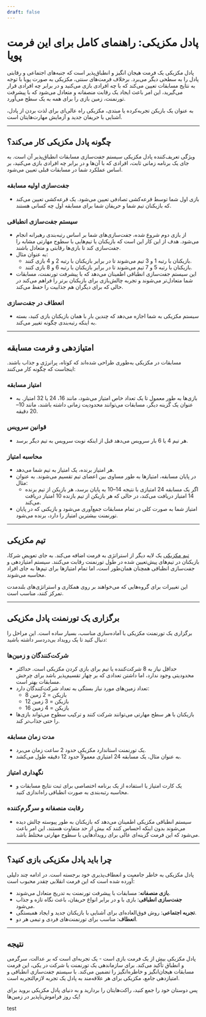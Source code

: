 ```yaml
---
draft: false
---
```


# پادل مکزیکی: راهنمای کامل برای این فرمت پویا

پادل مکزیکی یک فرمت هیجان انگیز و انطباق‌پذیر است که جنبه‌های اجتماعی و رقابتی پادل را به سطحی دیگر می‌برد. برخلاف فرمت‌های سنتی، مکزیکی به صورت پویا با توجه به نتایج مسابقات تعیین می‌کند که با چه افرادی بازی می‌کنید و در برابر چه افرادی قرار می‌گیرید، این امر باعث ایجاد یک رقابت منصفانه و متعادل می‌شود که با پیشرفت تورنمنت، زمین بازی را برای همه به یک سطح می‌آورد.

به عنوان یک بازیکن تجربه‌کرده یا مبتدی، مکزیکی راه عالی‌ای برای لذت بردن از پادل، آشنایی با حریفان جدید و آزمایش مهارت‌هایتان است.

---

## **چگونه پادل مکزیکی کار می‌کند؟**

ویژگی تعریف‌کننده پادل مکزیکی سیستم جفت‌سازی مسابقات انطباق‌پذیر آن است. به جای یک برنامه زمانی ثابت، افرادی که با آن‌ها و در برابر چه افرادی بازی می‌کنید، بر اساس عملکرد شما در مسابقات قبلی تعیین می‌شود.

### **جفت‌سازی اولیه مسابقه**
- بازی اول شما توسط قرعه‌کشی تصادفی تعیین می‌شود. یک قرعه‌کشی تعیین می‌کند که بازیکنان تیم شما و حریفان شما برای مسابقه اول چه کسانی هستند.

### **سیستم جفت‌سازی انطباقی**
- از بازی دوم شروع شده، جفت‌سازی‌های شما بر اساس رتبه‌بندی رهبرانه انجام می‌شود. هدف از این کار این است که بازیکنان یا تیم‌هایی با سطوح مهارتی مشابه را جفت‌سازی کند تا بازی‌ها رقابتی و متعادل باشند.
- به عنوان مثال:
  - بازیکنان با رتبه 1 و 3 تیم می‌شوند تا در برابر بازیکنان با رتبه 2 و 4 بازی کنند.
  - بازیکنان با رتبه 5 و 7 تیم می‌شوند تا در برابر بازیکنان با رتبه 6 و 8 بازی کنند.
- این سیستم جفت‌سازی انطباقی اطمینان می‌دهد که با پیشرفت تورنمنت، مسابقات شما متعادل‌تر می‌شوند و تجربه چالش‌بازی برای بازیکنان برتر را فراهم می‌کند در حالی که برای دیگران هم جذابیت را حفظ می‌کند.

### **انعطاف در جفت‌سازی**
- سیستم مکزیکی به شما اجازه می‌دهد که چندین بار با همان بازیکنان بازی کنید، بسته به اینکه رتبه‌بندی چگونه تغییر می‌کند.

---

## **امتیازدهی و فرمت مسابقه**

مسابقات در مکزیکی به‌طوری طراحی شده‌اند که کوتاه، پرانرژی و جذاب باشند. اینجاست که چگونه کار می‌کنند:

### **امتیاز مسابقه**
- بازی‌ها به طور معمول تا یک تعداد خاص امتیاز می‌شود، مانند 16، 24 یا 32 امتیاز. به عنوان یک گزینه دیگر، مسابقات می‌توانند محدودیت زمانی داشته باشند، مانند 10–20 دقیقه.

### **قوانین سرویس**
- هر تیم 4 یا 6 بار سرویس می‌دهد قبل از اینکه نوبت سرویس به تیم دیگر برسد.

### **محاسبه امتیاز**
- هر امتیاز برنده، یک امتیاز به تیم شما می‌دهد.
- در پایان مسابقه، امتیازها به طور مساوی بین اعضای تیم تقسیم می‌شوند. به عنوان مثال:
  - اگر یک مسابقه 24 امتیازی با نتیجه 14–10 به پایان برسد، هر بازیکن از تیم برنده 14 امتیاز دریافت می‌کند، در حالی که هر بازیکن از تیم بازنده 10 امتیاز دریافت می‌کند.
- امتیاز شما به صورت کلی در تمام مسابقات جمع‌آوری می‌شود و بازیکنی که در پایان تورنمنت بیشترین امتیاز را دارد، برنده می‌شود.

---

## **تیم مکزیکی**

[تیم مکزیکی](/fa/team-mexicano) یک لایه دیگر از استراتژی به فرمت اضافه می‌کند. به جای تعویض شرکا، بازیکنان در تیم‌های پیش‌تعیین شده در طول تورنمنت رقابت می‌کنند. سیستم امتیازدهی و جفت‌سازی انطباقی همچنان همان‌طور است، اما تمام امتیازها برای تیم‌ها به جای افراد محاسبه می‌شوند.

این تغییرات برای گروه‌هایی که می‌خواهند بر روی همکاری و استراتژی‌های بلندمدت تمرکز کنند، مناسب است.

---

## **برگزاری یک تورنمنت پادل مکزیکی**

برگزاری یک تورنمنت مکزیکی با آماده‌سازی مناسب، بسیار ساده است. این مراحل را دنبال کنید تا یک رویداد بی‌دردسر داشته باشید:

### **شرکت‌کنندگان و زمین‌ها**
- حداقل نیاز به 8 شرکت‌کننده یا تیم برای بازی کردن مکزیکی است. حداکثر محدودیتی وجود ندارد، اما داشتن تعدادی که بر چهار تقسیم‌پذیر باشد برای چرخش مسابقات بهتر است.
- تعداد زمین‌های مورد نیاز بستگی به تعداد شرکت‌کنندگان دارد:
  - 8 بازیکن = 2 زمین
  - 12 بازیکن = 3 زمین
  - 16 بازیکن = 4 زمین
- بازیکنان با هر سطح مهارتی می‌توانند شرکت کنند و ترکیب سطوح می‌تواند بازی‌ها را حتی جذاب‌تر کند.

### **مدت زمان مسابقه**
- یک تورنمنت استاندارد مکزیکی حدود 2 ساعت زمان می‌برد.
- به عنوان مثال، یک مسابقه 24 امتیازی معمولاً حدود 12 دقیقه طول می‌کشد.

### **نگهداری امتیاز**
- یک کارت امتیاز یا استفاده از یک برنامه اختصاصی برای ثبت نتایج مسابقات و محاسبه رتبه‌بندی به صورت انطباقی راه‌اندازی کنید.

### **رقابت منصفانه و سرگرم‌کننده**
- سیستم انطباقی مکزیکی اطمینان می‌دهد که بازیکنان به طور پیوسته چالش دیده می‌شوند بدون اینکه احساس کنند که بیش از حد متفاوت هستند، این امر باعث می‌شود که این فرمت گزینه‌ای عالی برای رویدادهایی با سطوح مهارتی مختلط باشد.

---

## **چرا باید پادل مکزیکی بازی کنید؟**

پادل مکزیکی به خاطر جامعیت و انعطاف‌پذیری خود برجسته است. در ادامه چند دلیلی آورده شده است که این فرمت انقلابی چقدر محبوب است:
- **بازی منصفانه**: مسابقات با پیشرفت تورنمنت به تدریج متعادل می‌شوند.
- **جفت‌سازی انطباقی**: بازی با و در برابر انواع حریفان، باعث نگاه تازه و جذاب می‌شود.
- **تجربه اجتماعی**: روش فوق‌العاده‌ای برای آشنایی با بازیکنان جدید و ایجاد همبستگی.
- **انعطاف**: مناسب برای تورنمنت‌های فردی و تیمی هر دو.

---

## **نتیجه**

پادل مکزیکی بیش از یک فرمت بازی است - یک تجربه‌ای است که بر عدالت، سرگرمی و انطباق تأکید می‌کند. برای سازماندهی یک تورنمنت یا شرکت در یکی، این فرمت مسابقات هیجان‌انگیز و خاطره‌انگیز را تضمین می‌کند. با سیستم جفت‌سازی انطباقی و امتیازدهی جامع، مکزیکی برای هر علاقه‌مند به پادل یک تجربه لازم‌التجربه است.

پس دوستان خود را جمع کنید، راکت‌هایتان را بردارید و به دنیای پادل مکزیکی بروید برای یک روز فراموش‌ناپذیر در زمین‌ها!

test